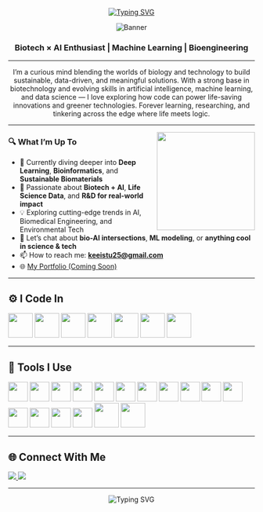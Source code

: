 <div align="center">

[![Typing SVG](https://readme-typing-svg.demolab.com?font=Ubuntu&weight=100&size=33&pause=1000&color=F7F7F7&background=FFFFFF00&center=true&vCenter=true&width=435&lines=Hi+%7C+I'm+Keeistu+M+S+)](https://git.io/typing-svg)

![Banner](https://mir-s3-cdn-cf.behance.net/project_modules/max_1200/81bb4b165684019.640b6038d133e.gif)

###  Biotech × AI Enthusiast | Machine Learning | Bioengineering

</div>

---

<p align="center">
  I’m a curious mind blending the worlds of biology and technology to build sustainable, data-driven, and meaningful solutions. With a strong base in biotechnology and evolving skills in artificial intelligence, machine learning, and data science — I love exploring how code can power life-saving innovations and greener technologies. Forever learning, researching, and tinkering across the edge where life meets logic.
</p>

---
<img align='right' src='https://user-images.githubusercontent.com/5713670/87202985-820dcb80-c2b6-11ea-9f56-7ec461c497c3.gif' width='200"'>

### 🔍 What I’m Up To
- 🌱 Currently diving deeper into **Deep Learning**, **Bioinformatics**, and **Sustainable Biomaterials**
- 🧪 Passionate about **Biotech + AI**, **Life Science Data**, and **R&D for real-world impact**
- 💡 Exploring cutting-edge trends in AI, Biomedical Engineering, and Environmental Tech
- 💬 Let’s chat about **bio-AI intersections**, **ML modeling**, or **anything cool in science & tech**
- 📫 How to reach me: **keeistu25@gmail.com**
- 🌐 [My Portfolio (Coming Soon)]()



---

## ⚙️ I Code In

<p>
  <img height="50" src="https://img.icons8.com/color/48/python.png"/>
  <img height="50" src="https://img.icons8.com/color/48/c-programming.png"/>
  <img height="50" src="https://img.icons8.com/color/48/c-plus-plus-logo.png"/>
  <img height="50" src="https://img.icons8.com/?size=100&id=13679&format=png&color=000000"/>
  <img height="50" src="https://img.icons8.com/color/48/mysql-logo.png"/>
  <img height="50" src="https://img.icons8.com/color/48/html-5.png"/>
  <img height="50" src="https://img.icons8.com/color/48/css3.png"/>   
</p>

---

## 🧰 Tools I Use

<p>
  <img height="40" src="https://img.icons8.com/color/48/visual-studio-code-2019.png"/>
  <img height="40" src="https://img.icons8.com/color/48/pycharm.png"/>
  <img height="40" src="https://img.icons8.com/color/48/git.png"/>
  <img height="40" src="https://img.icons8.com/color/48/tensorflow.png"/>
  <img height="40" src="https://img.icons8.com/?size=100&id=J0SgMWzAxqFj&format=png&color=000000"/>
  <img height="40" src="https://img.icons8.com/color/48/notion--v1.png"/>
  <img height="40" src="https://img.icons8.com/color/48/numpy.png"/>
  <img height="40" src="https://img.icons8.com/color/48/pandas.png"/>
  <img height="40" src="https://img.icons8.com/color/48/tableau-software.png"/>
  <img height="40" src="https://img.icons8.com/color/48/adobe-photoshop.png"/>
  <img height="40" src="https://img.icons8.com/?size=100&id=lOqoeP2Zy02f&format=png&color=000000"/>
  <img height="40" src="https://img.icons8.com/?size=100&id=zfHRZ6i1Wg0U&format=png&color=000000"/>
  <img height="40" src="https://img.icons8.com/?size=100&id=UECmBSgBOvPT&format=png&color=000000"/>
  <img height="40" src="https://img.icons8.com/?size=100&id=Rffi8qeb2fK5&format=png&color=000000"/>
  <img height="40" src="https://img.icons8.com/?size=100&id=O6SWwpPIM0GB&format=png&color=000000"/>
  <img height="50" src="https://img.icons8.com/?size=100&id=ewGOClUtmFX4&format=png&color=000000"/>
  <img height="50" src="https://img.icons8.com/?size=100&id=qV-JzWYl9dzP&format=png&color=000000"/>
</p>

---

## 🌐 Connect With Me

<p align="left">
  <a href="https://www.linkedin.com/in/keeistu17/" target="blank">
    <img src="https://img.shields.io/badge/LinkedIn-%230077B5.svg?&style=for-the-badge&logo=linkedin&logoColor=white"/>
  </a>
  <a href="mailto:keeistums@gmail.com">
    <img src="https://img.shields.io/badge/Gmail-D14836?style=for-the-badge&logo=gmail&logoColor=white"/>
  </a>
</p>

---

<p align="center">
  <img src="https://readme-typing-svg.herokuapp.com?font=Fira+Code&size=22&duration=3000&pause=1000&color=56F3A1&center=true&vCenter=true&width=435&lines=Exploring+Biotech+%E2%9C%85;Building+with+AI+🧠;Growing+every+day+🌱;Let's+connect!+🤝" alt="Typing SVG" />
</p>
